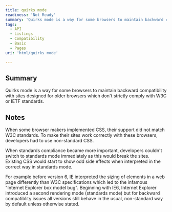 ```yaml
---
title: quirks mode
readiness: 'Not Ready'
summary: 'Quirks mode is a way for some browsers to maintain backward compatibility with sites designed for older browsers which don''t strictly comply with W3C or IETF standards.'
tags:
  - API
  - Listings
  - Compatibility
  - Basic
  - Pages
uri: 'html/quirks mode'

---
```

## <span>Summary</span>

Quirks mode is a way for some browsers to maintain backward compatibility with sites designed for older browsers which don't strictly comply with W3C or IETF standards.

## <span>Notes</span>

When some browser makers implemented CSS, their support did not match W3C standards. To make their sites work correctly with these browsers, developers had to use non-standard CSS.

When standards compliance became more important, developers couldn't switch to standards mode immediately as this would break the sites. Existing CSS would start to show odd side effects when interpreted in the correct way in standards mode.

For example before version 6, IE interpreted the sizing of elements in a web page differently than W3C specifications which led to the infamous "Internet Explorer box model bug". Beginning with IE6, Internet Explorer introduced a second rendering mode (standards mode) but for backward compatiblity issues all versions still behave in the usual, non-standard way by default unless otherwise stated.